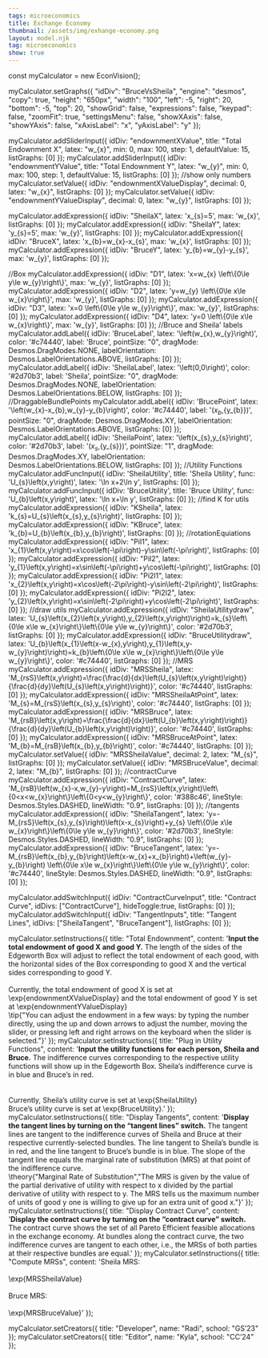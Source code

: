 ```yaml
---
tags: microeconomics
title: Exchange Economy
thumbnail: /assets/img/exhange-economy.png
layout: model.njk
tag: microeconomics
show: true
---
```

const myCalculator = new EconVision();

myCalculator.setGraphs({
    "idDiv": "BruceVsSheila",
    "engine": "desmos",
    "copy": true,
    "height": "650px",
    "width": "100",
    "left": -5,
    "right": 20,
    "bottom": -5,
    "top": 20,
    "showGrid": false,
    "expressions": false,
    "keypad": false,
    "zoomFit": true,
    "settingsMenu": false,
    "showXAxis": false,
    "showYAxis": false,
    "xAxisLabel": "x",
    "yAxisLabel": "y"
});

myCalculator.addSliderInput({ idDiv: "endownmentXValue", title: "Total Endownment X", latex: "w_{x}", min: 0, max: 100, step: 1, defaultValue: 15, listGraphs: [0] });
myCalculator.addSliderInput({ idDiv: "endownmentYValue", title: "Total Endownment Y", latex: "w_{y}", min: 0, max: 100, step: 1, defaultValue: 15, listGraphs: [0] });
//show only numbers
myCalculator.setValue({ idDiv: "endownmentXValueDisplay", decimal: 0, latex: "w_{x}", listGraphs: [0] });
myCalculator.setValue({ idDiv: "endownmentYValueDisplay", decimal: 0, latex: "w_{y}", listGraphs: [0] });

myCalculator.addExpression({ idDiv: "SheilaX", latex: 'x_{s}=5', max: 'w_{x}', listGraphs: [0] });
myCalculator.addExpression({ idDiv: "SheilaY", latex: 'y_{s}=5', max: 'w_{y}', listGraphs: [0] });
myCalculator.addExpression({ idDiv: "BruceX", latex: 'x_{b}=w_{x}-x_{s}', max: 'w_{x}', listGraphs: [0] });
myCalculator.addExpression({ idDiv: "BruceY", latex: 'y_{b}=w_{y}-y_{s}', max: 'w_{y}', listGraphs: [0] });

//Box
myCalculator.addExpression({ idDiv: "D1", latex: 'x=w_{x} \\left\\{0\\le y\\le w_{y}\\right\\}', max: 'w_{y}', listGraphs: [0] });
myCalculator.addExpression({ idDiv: "D2", latex: 'y=w_{y} \\left\\{0\\le x\\le w_{x}\\right\\}', max: 'w_{y}', listGraphs: [0] });
myCalculator.addExpression({ idDiv: "D3", latex: 'x=0 \\left\\{0\\le y\\le w_{y}\\right\\}', max: 'w_{y}', listGraphs: [0] });
myCalculator.addExpression({ idDiv: "D4", latex: 'y=0 \\left\\{0\\le x\\le w_{x}\\right\\}', max: 'w_{y}', listGraphs: [0] });
//Bruce and Sheila' labels
myCalculator.addLabel({ idDiv: 'BruceLabel', latex: '\\left(w_{x},w_{y}\\right)', color: '#c74440', label: 'Bruce', pointSize: "0", dragMode: Desmos.DragModes.NONE, labelOrientation: Desmos.LabelOrientations.ABOVE, listGraphs: [0] });
myCalculator.addLabel({ idDiv: 'SheilaLabel', latex: '\\left(0,0\\right)', color: '#2d70b3', label: 'Sheila', pointSize: "0", dragMode: Desmos.DragModes.NONE, labelOrientation: Desmos.LabelOrientations.BELOW, listGraphs: [0] });
//DraggableBundlePoints
myCalculator.addLabel({ idDiv: 'BrucePoint', latex: '\\left(w_{x}-x_{b},w_{y}-y_{b}\\right)', color: '#c74440', label: '(${x_{b}},${y_{b}})', pointSize: "0", dragMode: Desmos.DragModes.XY, labelOrientation: Desmos.LabelOrientations.ABOVE, listGraphs: [0] });
myCalculator.addLabel({ idDiv: 'SheilaPoint', latex: '\\left(x_{s},y_{s}\\right)', color: '#2d70b3', label: '(${x_{s}},${y_{s}})', pointSize: "1", dragMode: Desmos.DragModes.XY, labelOrientation: Desmos.LabelOrientations.BELOW, listGraphs: [0] });
//Utility Functions
myCalculator.addFuncInput({ idDiv: 'SheilaUtility', title: 'Sheila Utility', func: 'U_{s}\\left(x,y\\right)', latex: '\\ln x+2\\ln y', listGraphs: [0] });
myCalculator.addFuncInput({ idDiv: 'BruceUtility', title: 'Bruce Utility', func: 'U_{b}\\left(x,y\\right)', latex: '\\ln x+\\ln y', listGraphs: [0] });
//find K for utils
myCalculator.addExpression({ idDiv: "KSheila", latex: 'k_{s}=U_{s}\\left(x_{s},y_{s}\\right)', listGraphs: [0] });
myCalculator.addExpression({ idDiv: "KBruce", latex: 'k_{b}=U_{b}\\left(x_{b},y_{b}\\right)', listGraphs: [0] });
//rotationEquiations
myCalculator.addExpression({ idDiv: "PiI1", latex: 'x_{1}\\left(x,y\\right)=x\\cos\\left(-\\pi\\right)-y\\sin\\left(-\\pi\\right)', listGraphs: [0] });
myCalculator.addExpression({ idDiv: "PiI2", latex: 'y_{1}\\left(x,y\\right)=x\\sin\\left(-\\pi\\right)+y\\cos\\left(-\\pi\\right)', listGraphs: [0] });
myCalculator.addExpression({ idDiv: "Pi2I1", latex: 'x_{2}\\left(x,y\\right)=x\\cos\\left(-2\\pi\\right)-y\\sin\\left(-2\\pi\\right)', listGraphs: [0] });
myCalculator.addExpression({ idDiv: "Pi2I2", latex: 'y_{2}\\left(x,y\\right)=x\\sin\\left(-2\\pi\\right)+y\\cos\\left(-2\\pi\\right)', listGraphs: [0] });
//draw utils
myCalculator.addExpression({ idDiv: "SheilaUtilitydraw", latex: 'U_{s}\\left(x_{2}\\left(x,y\\right),y_{2}\\left(x,y\\right)\\right)=k_{s}\\left\\{0\\le x\\le w_{x}\\right\\}\\left\\{0\\le y\\le w_{y}\\right\\}', color: '#2d70b3', listGraphs: [0] });
myCalculator.addExpression({ idDiv: "BruceUtilitydraw", latex: 'U_{b}\\left(x_{1}\\left(x-w_{x},y\\right),y_{1}\\left(x,y-w_{y}\\right)\\right)=k_{b}\\left\\{0\\le x\\le w_{x}\\right\\}\\left\\{0\\le y\\le w_{y}\\right\\}', color: '#c74440', listGraphs: [0] });
//MRS
myCalculator.addExpression({ idDiv: "MRSSheila", latex: 'M_{rsS}\\left(x,y\\right)=\\frac{\\frac{d}{dx}\\left(U_{s}\\left(x,y\\right)\\right)}{\\frac{d}{dy}\\left(U_{s}\\left(x,y\\right)\\right)}', color: '#c74440', listGraphs: [0] });
myCalculator.addExpression({ idDiv: "MRSSheilaAtPoint", latex: 'M_{s}=M_{rsS}\\left(x_{s},y_{s}\\right)', color: '#c74440', listGraphs: [0] });
myCalculator.addExpression({ idDiv: "MRSBruce", latex: 'M_{rsB}\\left(x,y\\right)=\\frac{\\frac{d}{dx}\\left(U_{b}\\left(x,y\\right)\\right)}{\\frac{d}{dy}\\left(U_{b}\\left(x,y\\right)\\right)}', color: '#c74440', listGraphs: [0] });
myCalculator.addExpression({ idDiv: "MRSBruceAtPoint", latex: 'M_{b}=M_{rsB}\\left(x_{b},y_{b}\\right)', color: '#c74440', listGraphs: [0] });
myCalculator.setValue({ idDiv: "MRSSheilaValue", decimal: 2, latex: "M_{s}", listGraphs: [0] });
myCalculator.setValue({ idDiv: "MRSBruceValue", decimal: 2, latex: "M_{b}", listGraphs: [0] });
//contractCurve
myCalculator.addExpression({ idDiv: "ContractCurve", latex: 'M_{rsB}\\left(w_{x}-x,w_{y}-y\\right)=M_{rsS}\\left(x,y\\right)\\left\\{0<x<w_{x}\\right\\}\\left\\{0<y<w_{y}\\right\\}', color: '#388c46', lineStyle: Desmos.Styles.DASHED, lineWidth: "0.9", listGraphs: [0] });
//tangents
myCalculator.addExpression({ idDiv: "SheilaTangent", latex: 'y=-M_{rsS}\\left(x_{s},y_{s}\\right)\\left(x-x_{s}\\right)+y_{s} \\left\\{0\\le x\\le w_{x}\\right\\}\\left\\{0\\le y\\le w_{y}\\right\\}', color: '#2d70b3', lineStyle: Desmos.Styles.DASHED, lineWidth: "0.9", listGraphs: [0] });
myCalculator.addExpression({ idDiv: "BruceTangent", latex: 'y=-M_{rsB}\\left(x_{b},y_{b}\\right)\\left(x-w_{x}+x_{b}\\right)+\\left(w_{y}-y_{b}\\right) \\left\\{0\\le x\\le w_{x}\\right\\}\\left\\{0\\le y\\le w_{y}\\right\\}', color: '#c74440', lineStyle: Desmos.Styles.DASHED, lineWidth: "0.9", listGraphs: [0] });

myCalculator.addSwitchInput({ idDiv: "ContractCurveInput", title: "Contract Curve", idDivs: ["ContractCurve"], hideToggle:true, listGraphs: [0] });
myCalculator.addSwitchInput({ idDiv: "TangentInputs", title: "Tangent Lines", idDivs: ["SheilaTangent", "BruceTangent"], listGraphs: [0] });

myCalculator.setInstructions({
    title: "Total Endownment",
    content: '<b>Input the total endowment of good X and good Y.</b> The length of the sides of the Edgeworth Box will adjust to reflect the total endowment of each good, with the horizontal sides of the Box corresponding to good X and the vertical sides corresponding to good Y. <br>\
    Currently, the total endowment of good X is set at \\exp{endownmentXValueDisplay} and the total endowment of good Y is set at \\exp{endownmentYValueDisplay}\
    \\tip{"You can adjust the endowment in a few ways: by typing the number directly, using the up and down arrows to adjust the number, moving the slider, or pressing left and right arrows on the keyboard when the slider is selected."}'
});
myCalculator.setInstructions({
    title: "Plug in Utility Functions",
    content: '<b>Input the utility functions for each person, Sheila and Bruce.</b> The indifference curves corresponding to the respective utility functions will show up in the Edgeworth Box. Sheila’s indifference curve is in blue and Bruce’s in red. <br>\
    <br>Currently, Sheila’s utility curve is set at \\exp{SheilaUtility} <br>Bruce’s utility curve is set at \\exp{BruceUtility}.'
});
myCalculator.setInstructions({
    title: "Display Tangents",
    content: '<b>Display the tangent lines by turning on the “tangent lines” switch.</b> The tangent lines are tangent to the indifference curves of Sheila and Bruce at their respective currently-selected bundles. The line tangent to Sheila’s bundle is in red, and the line tangent to Bruce’s bundle is in blue. The slope of the tangent line equals the marginal rate of substitution (MRS) at that point of the indifference curve.\
    \\theory{"Marginal Rate of Substitution","The MRS is given by the value of the partial derivative of utility with respect to x divided by the partial derivative of utility with respect to y. The MRS tells us the maximum number of units of good y one is willing to give up for an extra unit of good x."}'
});
myCalculator.setInstructions({
    title: "Display Contract Curve",
    content: '<b>Display the contract curve by turning on the “contract curve” switch.</b> The contract curve shows the set of all Pareto Efficient feasible allocations in the exchange economy. At bundles along the contract curve, the two indifference curves are tangent to each other, i.e., the MRSs of both parties at their respective bundles are equal.'
});
myCalculator.setInstructions({
    title: "Compute MRSs",
    content: 'Sheila MRS:<br>\
\\exp{MRSSheilaValue}<br>\
Bruce MRS:<br>\
\\exp{MRSBruceValue}'
});

myCalculator.setCreators({
    title: "Developer",
    name: "Radi",
    school: "GS’23"
});
myCalculator.setCreators({
    title: "Editor",
    name: "Kyla",
    school: "CC’24"
});